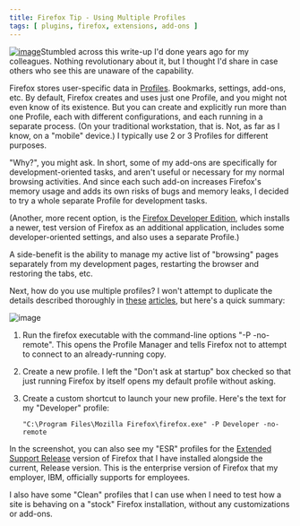 ```yaml
---
title: Firefox Tip - Using Multiple Profiles
tags: [ plugins, firefox, extensions, add-ons ]
---
```

[![image](https://mozorg.cdn.mozilla.net/media/img/styleguide/identity/firefox/usage-logo.png?2013-06)](https://mozorg.cdn.mozilla.net/media/img/styleguide/identity/firefox/usage-logo.png?2013-06)Stumbled across this write-up I'd done years ago for my colleagues. Nothing revolutionary about it, but I thought I'd share in case others who see this are unaware of the capability.

Firefox stores user-specific data in [Profiles](https://support.mozilla.org/en-US/kb/profiles-where-firefox-stores-user-data). Bookmarks, settings, add-ons, etc. By default, Firefox creates and uses just one Profile, and you might not even know of its existence. But you can create and explicitly run more than one Profile, each with different configurations, and each running in a separate process. (On your traditional workstation, that is. Not, as far as I know, on a "mobile" device.) I typically use 2 or 3 Profiles for different purposes.

"Why?", you might ask. In short, some of my add-ons are specifically for development-oriented tasks, and aren't useful or necessary for my normal browsing activities. And since each such add-on increases Firefox's memory usage and adds its own risks of bugs and memory leaks, I decided to try a whole separate Profile for development tasks.

(Another, more recent option, is the [Firefox Developer Edition](https://www.mozilla.org/en-US/firefox/developer/), which installs a newer, test version of Firefox as an additional application, includes some developer-oriented settings, and also uses a separate Profile.)

A side-benefit is the ability to manage my active list of "browsing" pages separately from my development pages, restarting the browser and restoring the tabs, etc.

Next, how do you use multiple profiles?  I won't attempt to duplicate the details described thoroughly in [these](http://kb.mozillazine.org/Profile_Manager) [articles](http://kb.mozillazine.org/Opening_a_new_instance_of_your_Mozilla_application_with_another_profile), but here's a quick summary:

![image](https://www.ibm.com/developerworks/community/blogs/Dougclectica/resource/BLOGS_UPLOADED_IMAGES/FirefoxProfileManager.png)

1.  Run the firefox executable with the command-line options "-P -no-remote".  This opens the Profile Manager and tells Firefox not to attempt to connect to an already-running copy.  

2.  Create a new profile.  I left the "Don't ask at startup" box checked so that just running Firefox by itself opens my default profile without asking.  

3.  Create a custom shortcut to launch your new profile.  Here's the text for my "Developer" profile:  

    `"C:\Program Files\Mozilla Firefox\firefox.exe" -P Developer -no-remote`

In the screenshot, you can also see my "ESR" profiles for the [Extended Support Release](https://www.mozilla.org/en-US/firefox/organizations/) version of Firefox that I have installed alongside the current, Release version. This is the enterprise version of Firefox that my employer, IBM, officially supports for employees.

I also have some "Clean" profiles that I can use when I need to test how a site is behaving on a "stock" Firefox installation, without any customizations or add-ons.
